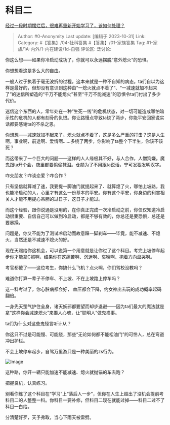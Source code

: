 # 科目二
[经过一段时期摆烂后，很难再重新开始学习了，该如何处理？](https://www.zhihu.com/question/519113606/answer/3270819585)

> Author: #0-Anonymity
> Last update: [编辑于 2023-10-31]
> Link:
> Category: #【答集】/04-社科答集 #【答集】/01-家族答集 
> Tag: #1-家族/1A-内外/1-内在建设/1d-自强 
> 评论区:
> 泛讨论:

你这么想——如果你冷启动成功了，你就可以永远摆脱“意外熄火”的恐惧。

你想想看这是多么大的自由。

一般人过于执着于毫无波折的过程，这本来就是一种不自知的病态。ta们自以为这样是最好的，但却没有意识到这种由“一熄火就点不着了”、“一减速就加不起来了”的迷信所塑造的“千万不能熄火”甚至“千万不能减速”的恐惧令ta们付出了多少代价。

迷信这个东西的人，常年处在一种“生死一线”的危机状态，对一切可能造成哪怕暗示性的危机的人都有刻骨的仇恨。你让路慢点导致ta绕了两步，你能平安回家说实话都要感谢ta的不杀之恩。

你想想——减速就加不起来了、熄火就点不着了，这是多么严重的打击？这是人生啊，事业啊，前途啊、爱情啊……多绕了两步，你影响了ta整个下半生，你该不该死？

而这带来了一个巨大的问题——这样的人人缘极其不好，与人合作，人憎狗嫌。魔鬼跟ta开个会，夜里都要偷偷抹泪。仓颉为了不用跟ta说话，宁可发狠发明汉字。

咋交朋友？咋谈恋爱？咋合作？

只有坚信就算减了速，我要提一脚油门就提起来了、就算熄了火，哪怕上坡路，我也能冷启动的人，心里才有这么一份基本的平安。你有这个平安，你身边的利害相关人才能不用提心吊胆的过日子，这日子才能过。

而这个经验，跟你说通是没用的，在你真正完成一次冷启动之前，你仅仅知道冷启动很重要、自信自己可以做到冷启动，都是不够有效的，你总还是要恐惧，总还是要暴躁。

问题是，你又不能为了测试冷启动而故意踩一脚刹车——毕竟，能不减速、不熄火，当然还是不减速不熄火的好。

现在天赐给你这机会，可以说第一个用意就是让你过了这个科目。考完上坡停车起步你才能拿C照啊，结果你在这痛苦啊、沉迷啊、哀嚎啊、抱着方向盘哭啊。

考官都傻了——这位考生，你搞什么飞机？点火啊，你们驾校没教吗？

难道你打算一辈子不停车、不上坡、不在上坡路上停车吗？

这一科考过了，你心脏病都会好， 血压都会下降，约女神出去玩的成功概率起码翻倍。

一身先天罡气护住全身，诸天妖邪都要望而却步退避——因为ta们最大的魔法就是拿“这样你会减速熄火”来摄人心魂，让“聪明人”做鬼祟事。

ta们为什么对这些鬼怪言听计从？

你这只不过是可能慢、可能绕，那些“无论如何都不能松油门”的可怜人，总在弯道冲出护栏。

不会上坡停车起步，自驾万里游只是一种美丽的zs行为。

![Image](https://pic1.zhimg.com/50/v2-30f1c715c5643d993e73b7d23bec4eb2_720w.jpg?source=1940ef5c)

这种路，你开一辆只能加速不能减速、熄火就抛锚的车去跑？

把握良机，认真练习。

别看你练了这个科目在“学习”上“落后人一步”，但你在人生上超出了没机会提前考科目二的人整整一科。你科目一要补修，但科目二现在就能过掉——科目二过不了科目一白给。

分清楚好歹，天予弗取，当心下雨天被雷劈。